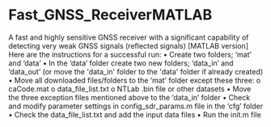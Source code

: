 # Fast_GNSS_ReceiverMATLAB
A fast and highly sensitive GNSS receiver with a significant capability of detecting very weak GNSS signals (reflected signals) [MATLAB version]
Here are the instructions for a successful run:
•	Create two folders; ‘mat’ and ‘data’
•	In the ‘data’ folder create two new folders; ‘data_in’ and ‘data_out’ (or move the 'data_in' folder to the 'data' folder if already created)
•	Move all downloaded files/folders to the ‘mat’ folder except these three:
o	caCode.mat
o	data_file_list.txt
o	NTLab .bin file or other datasets
•	Move the three exception files mentioned above to the ‘data_in’ folder
•	Check and modify parameter settings in config_sdr_params.m file in the ‘cfg’ folder
•	Check the data_file_list.txt and add the input data files
•	Run the init.m file
